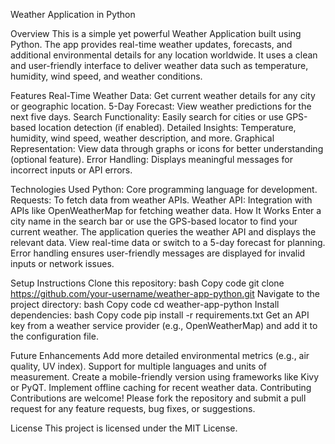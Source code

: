 

Weather Application in Python

Overview
This is a simple yet powerful Weather Application built using Python. The app provides real-time weather updates, forecasts, and additional environmental details for any location worldwide. It uses a clean and user-friendly interface to deliver weather data such as temperature, humidity, wind speed, and weather conditions.

Features
Real-Time Weather Data: Get current weather details for any city or geographic location.
5-Day Forecast: View weather predictions for the next five days.
Search Functionality: Easily search for cities or use GPS-based location detection (if enabled).
Detailed Insights: Temperature, humidity, wind speed, weather description, and more.
Graphical Representation: View data through graphs or icons for better understanding (optional feature).
Error Handling: Displays meaningful messages for incorrect inputs or API errors.

Technologies Used
Python: Core programming language for development.
Requests: To fetch data from weather APIs.
Weather API: Integration with APIs like OpenWeatherMap for fetching weather data.
How It Works
Enter a city name in the search bar or use the GPS-based locator to find your current weather.
The application queries the weather API and displays the relevant data.
View real-time data or switch to a 5-day forecast for planning.
Error handling ensures user-friendly messages are displayed for invalid inputs or network issues.

Setup Instructions
Clone this repository:
bash
Copy code
git clone https://github.com/your-username/weather-app-python.git
Navigate to the project directory:
bash
Copy code
cd weather-app-python
Install dependencies:
bash
Copy code
pip install -r requirements.txt
Get an API key from a weather service provider (e.g., OpenWeatherMap) and add it to the configuration file.

Future Enhancements
Add more detailed environmental metrics (e.g., air quality, UV index).
Support for multiple languages and units of measurement.
Create a mobile-friendly version using frameworks like Kivy or PyQT.
Implement offline caching for recent weather data.
Contributing
Contributions are welcome! Please fork the repository and submit a pull request for any feature requests, bug fixes, or suggestions.

License
This project is licensed under the MIT License.
